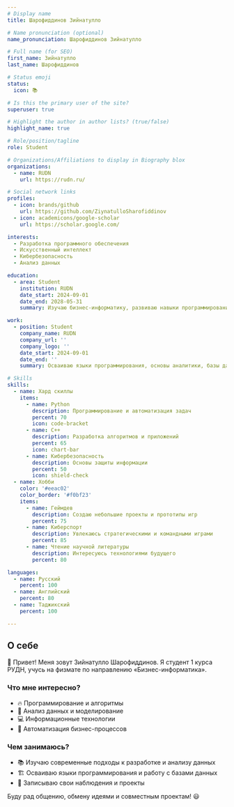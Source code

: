 ```yaml
---
# Display name
title: Шарофиддинов Зийнатулло

# Name pronunciation (optional)
name_pronunciation: Шарофиддинов Зийнатулло

# Full name (for SEO)
first_name: Зийнатулло
last_name: Шарофиддинов

# Status emoji
status:
  icon: 📚

# Is this the primary user of the site?
superuser: true

# Highlight the author in author lists? (true/false)
highlight_name: true

# Role/position/tagline
role: Student

# Organizations/Affiliations to display in Biography blox
organizations:
  - name: RUDN
    url: https://rudn.ru/

# Social network links
profiles:
  - icon: brands/github
    url: https://github.com/ZiynatulloSharofiddinov
  - icon: academicons/google-scholar
    url: https://scholar.google.com/

interests: 
  - Разработка программного обеспечения
  - Искусственный интеллект
  - Кибербезопасность
  - Анализ данных

education:
  - area: Student
    institution: RUDN
    date_start: 2024-09-01
    date_end: 2028-05-31
    summary: Изучаю бизнес-информатику, развиваю навыки программирования, анализа данных и разработки цифровых решений.

work:
  - position: Student
    company_name: RUDN
    company_url: ''
    company_logo: ''
    date_start: 2024-09-01
    date_end: ''
    summary: Осваиваю языки программирования, основы аналитики, базы данных и методы автоматизации бизнес-процессов.

# Skills
skills:
  - name: Хард скиллы
    items:
      - name: Python
        description: Программирование и автоматизация задач
        percent: 70
        icon: code-bracket
      - name: C++
        description: Разработка алгоритмов и приложений
        percent: 65
        icon: chart-bar
      - name: Кибербезопасность
        description: Основы защиты информации
        percent: 50
        icon: shield-check
  - name: Хобби
    color: '#eeac02'
    color_border: '#f0bf23'
    items:
      - name: Геймдев
        description: Создаю небольшие проекты и прототипы игр
        percent: 75
      - name: Киберспорт
        description: Увлекаюсь стратегическими и командными играми
        percent: 85
      - name: Чтение научной литературы
        description: Интересуюсь технологиями будущего
        percent: 80

languages:
  - name: Русский
    percent: 100
  - name: Английский
    percent: 80
  - name: Таджикский
    percent: 100

---
```


## О себе  

👋 Привет! Меня зовут Зийнатулло Шарофиддинов. Я студент 1 курса РУДН, учусь на физмате по направлению «Бизнес-информатика».  

### Что мне интересно?  
- 🔥 Программирование и алгоритмы  
- 🧠 Анализ данных и моделирование  
- 💻 Информационные технологии  
- 🚀 Автоматизация бизнес-процессов  

### Чем занимаюсь?  
- 📚 Изучаю современные подходы к разработке и анализу данных  
- 🏗 Осваиваю языки программирования и работу с базами данных  
- 📝 Записываю свои наблюдения и проекты  

Буду рад общению, обмену идеями и совместным проектам! 😃

